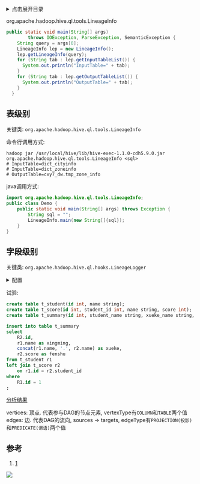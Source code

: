 <details>
<summary>点击展开目录</summary>
<!-- TOC -->

- [表级别](#表级别)
- [字段级别](#字段级别)
- [参考](#参考)

<!-- /TOC -->
</details>




org.apache.hadoop.hive.ql.tools.LineageInfo


```Java
public static void main(String[] args)
        throws IOException, ParseException, SemanticException {
    String query = args[0];
    LineageInfo lep = new LineageInfo();
    lep.getLineageInfo(query);
    for (String tab : lep.getInputTableList()) {
      System.out.println("InputTable=" + tab);
    }
    for (String tab : lep.getOutputTableList()) {
      System.out.println("OutputTable=" + tab);
    }
  }
```

## 表级别

关键类: `org.apache.hadoop.hive.ql.tools.LineageInfo`

命令行调用方式:
```shell
hadoop jar /usr/local/hive/lib/hive-exec-1.1.0-cdh5.9.0.jar org.apache.hadoop.hive.ql.tools.LineageInfo <sql>
# InputTable=dict_cityinfo
# InputTable=dict_zoneinfo
# OutputTable=cxy7_dw.tmp_zone_info
```

java调用方式:
```Java
import org.apache.hadoop.hive.ql.tools.LineageInfo;
public class Demo {
    public static void main(String[] args) throws Exception {
        String sql = "";
        LineageInfo.main(new String[]{sql});
    }
}
```

## 字段级别

关键类: `org.apache.hadoop.hive.ql.hooks.LineageLogger`


<details>
<summary>配置</summary>

hive-site.xml
```xml
<property>
    <name>hive.exec.post.hooks</name>
    <value>org.apache.hadoop.hive.ql.hooks.LineageLogger</value>
</property>
```

hive-log4j.properties
```conf
# 默认日志输出在/tmp/${user.home}/hive.log
log4j.logger.org.apache.hadoop.hive.ql.hooks.LineageLogger=INFO
```
</details>

试验:
```sql
create table t_student(id int, name string);
create table t_score(id int, student_id int, name string, score int);
create table t_summary(id int, student_name string, xueke_name string, score int);

insert into table t_summary
select
    R2.id,
    r1.name as xingming,
    concat(r1.name, '.', r2.name) as xueke,
    r2.score as fenshu
from t_student r1
left join t_score r2
    on r1.id = r2.student_id
where
    R1.id = 1
;
```

[分析结果]()

vertices: 顶点. 代表参与DAG的节点元素, vertexType有`COLUMN`和`TABLE`两个值
edges: 边. 代表DAG的流向, sources -> targets, edgeType有`PROJECTION(投影)`和`PREDICATE(谓语)`两个值

## 参考

1. [1](http://cxy7.com/articles/2018/05/26/1527300004975.html)

[![](https://static.segmentfault.com/v-5b1df2a7/global/img/creativecommons-cc.svg)](https://creativecommons.org/licenses/by-nc-nd/4.0/)
